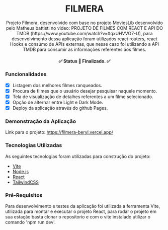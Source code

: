 <h1 align="center">FILMERA</h1>

<p align="center">Projeto Filmera, desenvolvido com base no projeto MoviesLib desenvolvido pelo Matheus battisti no video: PROJETO DE FILMES COM REACT E API DO TMDB (https://www.youtube.com/watch?v=XqxUHVVO7-U), para desenvolvimento dessa aplicação foram utilizados react routers, react Hooks e consumo de APIs externas, que nesse caso foi utilizando a API TMDB para consumir as informações referentes aos filmes. </p>

<h4 align="center"> 
	✅ Status 🚀 Finalizado.  ✅
</h4>

### Funcionalidades

- [x] Listagem dos melhores filmes ranqueados.
- [x] Procura de filmes que o usuário desejar pesquisar naquele momento.
- [x] Tela de visualização de detalhes referentes a um filme selecionado.
- [x] Opção de alternar entre Light e Dark Mode.
- [x] Deploy da aplicação através do github Pages.

### Demonstração da Aplicação

Link para o projeto: https://filmera-beryl.vercel.app/

### Tecnologias Utilizadas

As seguintes tecnologias foram utilizadas para construção do projeto:

- [Vite](https://vitejs.dev/)
- [Node.js](https://nodejs.org/en/)
- [React](https://pt-br.reactjs.org/)
- [TailwindCSS](https://tailwindcss.com/)

### Pré-Requisitos

Para desenvolvimento e testes da aplicação foi utilizada a ferramenta Vite, utilizada para montar e executar o projeto React, para rodar o projeto em sua estação basta clonar o repositorio e com o vite instalado utilizar o comando 'npm run dev'.
